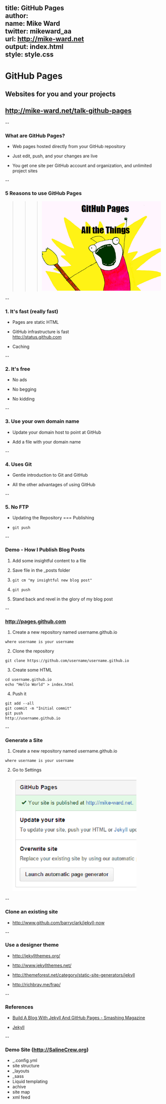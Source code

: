 title: GitHub Pages  
author:  
  name: Mike Ward  
  twitter: mikeward_aa  
  url: http://mike-ward.net  
output: index.html  
style: style.css  
--
# GitHub Pages
## Websites for you and your projects
## http://mike-ward.net/talk-github-pages

--
### What are GitHub Pages?

- Web pages hosted directly from your GitHub repository 

- Just edit, push, and your changes are live

- You get one site per GitHub account and organization, and unlimited project sites

--
### 5 Reasons to use GitHub Pages

>>> ![](all-the-things.png)

--
### 1. It's fast (really fast)

- Pages are static HTML

- GitHub infrastructure is fast  
http://status.github.com

- Caching

--
### 2. It's free

- No ads

- No begging

- No kidding

--
### 3. Use your own domain name

- Update your domain host to point at GitHub

- Add a file with your domain name

--
### 4. Uses Git

- Gentle introduction to Git and GitHub

- All the other advantages of using GitHub

--
### 5. No FTP

- Updating the Repository === Publishing

- `git push`

--
### Demo - How I Publish Blog Posts

1. Add some insightful content to a file

2. Save file in the _posts folder

3. `git cm "my insightful new blog post"`

4. `git push`

5. Stand back and revel in the glory of my blog post

--
### http://pages.github.com

1. Create a new repository named username.github.io
```
where username is your username
```   
2. Clone the repository
```
git clone https://github.com/username/username.github.io
```    
3. Create some HTML
```
cd username.github.io
echo "Hello World" > index.html
```
4. Push it
```
git add --all
git commit -m "Initial commit"
git push
http://username.github.io
```

--
### Generate a Site

1. Create a new repository named username.github.io
```
where username is your username
```

2. Go to Settings

   ![auto-generate](auto-generate.png)

--
### Clone an existing site

- <http://www.github.com/barryclark/jekyll-now>


--
### Use a designer theme

- <http://jekyllthemes.org/>

- <http://www.jekyllthemes.net/>

- <http://themeforest.net/category/static-site-generators/jekyll>

- <http://richbray.me/frap/>

--
### References

- [Build A Blog With Jekyll And GitHub Pages - Smashing Magazine](<http://www.smashingmagazine.com/2014/08/01/build-blog-jekyll-github-pages/>)

- [Jekyll](<http://jekyllrb.com/>) 

--
### Demo Site (http://SalineCrew.org)

- _.config.yml
- site structure
- _layouts
- _sass
- Liquid templating
- achive
- site map
- xml feed